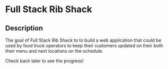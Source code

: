 # Full Stack Rib Shack

## Description
The goal of Full Stack Rib Shack to to build a web application that could be used by food truck operators to keep their customers updated on their both their menu and next locations on the schedule. 

Check back later to see the progress!
